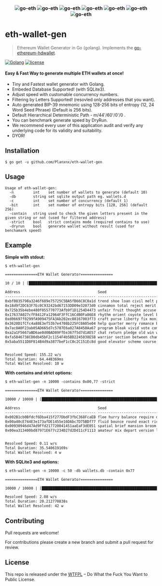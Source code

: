 <h3 align="center">
  <img src="https://user-images.githubusercontent.com/37617738/120087436-1886ed80-c112-11eb-945f-8065957a1dd0.png" alt="go-eth" heigth="100" />
  <img src="https://user-images.githubusercontent.com/37617738/120087436-1886ed80-c112-11eb-945f-8065957a1dd0.png" alt="go-eth" heigth="100" />
  <img src="https://user-images.githubusercontent.com/37617738/120087436-1886ed80-c112-11eb-945f-8065957a1dd0.png" alt="go-eth" heigth="100" />
  <img src="https://user-images.githubusercontent.com/37617738/120087436-1886ed80-c112-11eb-945f-8065957a1dd0.png" alt="go-eth" heigth="100" />
  <img src="https://user-images.githubusercontent.com/37617738/120087436-1886ed80-c112-11eb-945f-8065957a1dd0.png" alt="go-eth" heigth="100" />
  <img src="https://user-images.githubusercontent.com/37617738/120087436-1886ed80-c112-11eb-945f-8065957a1dd0.png" alt="go-eth" heigth="100" />
  <img src="https://user-images.githubusercontent.com/37617738/120087436-1886ed80-c112-11eb-945f-8065957a1dd0.png" alt="go-eth" heigth="100" />
</h3>

# eth-wallet-gen

> Ethereum Wallet Generator in Go (golang). Implements the [go-ethereum-hdwallet](https://github.com/miguelmota/go-ethereum-hdwallet).

[![Golang](https://badges.aleen42.com/src/golang.svg)](https://golang.org/)
[![license](https://img.shields.io/badge/license-WTFPL%20--%20Do%20What%20the%20Fuck%20You%20Want%20to%20Public%20License-green.svg)](https://github.com/Planxnx/eth-wallet-gen/blob/main/LICENSE)

#### Easy & Fast Way to generate multiple ETH wallets at once!

- Tiny and Fastest wallet generator with Golang.
- Embeded Database Supported! (with SQLite3).
- Adjust speed with customable concurrency numbers.
- Filtering by Letters Supported! (resovled only addresses that you want).
- Auto generated BIP-39 mnemonic using 128-256 bits of entropy (12, 24 Word Seed Phrase) (Default is 256 bits).
- Default Hierarchical Deterministic Path - m/44'/60'/0'/0 .
- You can benchmark generate speed by DryRun.
- We recommend every user of this application audit and verify any underlying code for its validity and suitability.
- DYOR!

## Installation

```
$ go get -u github.com/Planxnx/eth-wallet-gen
```

## Usage

```
Usage of eth-wallet-gen:
  -n         int    set number of wallets to generate (default 10)
  -db        string set sqlite output path eg. wallets.d
  -c         int    set number of concurrency (default 1)
  -bit       int    set number of entropy bits [128, 256] (default 256)
  -contain   string used to check the given letters present in the given string or not (used for filtered address)
  -strict    bool   strict contains mode (required contains to use)
  -dryrun    bool   generate wallet without result (used for benchamark speed)
```

## Example

**Simple with stdout:**

```txt
$ eth-wallet-gen

===============ETH Wallet Generator===============

10 / 10 | [████████████████████████████████████████████████████████████████████████████████████████████████████████████████████████████████████████████████████] | 100.00% | 10 p/s | resovled: 10

Address                                    Seed
------------------------------------------ ----------------------------------------------------------------------------------------------------------------------------------------------------------------
0xbf0835798a3246f689e75725C5BA5fB66C8C0a1d trend shoe loan civil melt please forget spread lava sad kiwi sunset donate expire match joy crew bring fruit chief lion peanut ketchup initial
0x18d9f2DC63F7Ec0C93242bd67153DD09e32073d0 cinnamon total reject merit budget fee boring file charge hawk rice pulp isolate mask small cycle bounce hidden remove desk budget avoid auto wonder
0x725b35b4ebe480f055770773Afb9f1D1254D4473 unfair fruit thought accuse steel confirm iron sort weather orchard rice remove jazz work rebel you tobacco stable follow pig oil slogan potato nominee
0x17637A027cfF8412Fa12964F3FfC16CdB0Fa86E8 rhythm orient coyote level become over whale behave merge company private steel sort galaxy cargo admit rain possible luxury denial good devote raise sausage
0xd06697f0299fA909475FA3Ab202ec08167003f73 craft purse liberty fix monitor glow carry speed price slight bunker crystal find exotic tag drink vessel remember hill digital omit away idea already
0x3620D1fCfc4a88E3ef53b7e4708b225FC0A05e04 help quarter merry romance banner mammal display together velvet denial empower family word silly there custom palm retire call seminar uncle basket range armed
0x7ac8A0F23ab05AD665d7c5787E6a827A8458Aa67 program bleak vivid vote comic they world bind antenna city laundry duck group half cause rookie unlock diesel steak march noise correct sudden sphere
0xa2a1F5667aBD6ae8d0BAD89FfEe367f5d7d1AE57 chat return pledge old win wedding notice teach pattern name bean argue thrive true barely wine traffic bubble crunch always what puppy install off
0xfa5846738CD0db45bF2c1154F4b5BD2245038E5B warrior section between champion curious about tube toy sail symbol grab exhaust ordinary poet universe grit dwarf soap clarify typical chalk solid mask hand
0x5aba5511D8F814B4d9a3877beF1cC0c2C151Ec8d good elevator scheme course wine believe spare august turkey solar label ability arrive dune picture large point fall tail reflect photo develop limb olympic


Resolved Speed: 155.22 w/s
Total Duration: 64.448369ms
Total Wallet Resolved: 10 w

```

**With contains and strict options:**

```txt
$ eth-wallet-gen -n 10000 -contains 0x00,77 -strict

===============ETH Wallet Generator===============

10000 / 10000 | [██████████████████████████████████████████████████████████████████] | 100.00% | 283 p/s | resovled: 4

Address                                    Seed
------------------------------------------ ----------------------------------------------------------------------------------------------------------------------------------------------------------------
0x002B1cb0Bfdcf6Dba415f277DbdF3fbC368FcaEB flee hurry balance require deposit spray flip derive frog between decide pluck piano game arrow armed pioneer warrior luxury tongue digital legend river lobster
0x00a40cE744E3e173afDE1455e16DAbc7D75BDf77 fluid bounce round exact rich much initial phrase satisfy cheese swim jaguar spirit icon enforce stereo select shift cream primary nice raven iron defense
0x00930946d47Ad9Ffd217720041451aaEaF3dE051 spatial brief mansion broom project drum alter clog auction device all curve brave frost skate bless broccoli sure letter afford exchange rely test march
0x00ea313400bd87971E677c234D27d2Dd11cF1113 amateur mix depart version license grass leg wrong recycle tent naive return sort soon burst section allow gun face stuff people give pulse frequent


Resolved Speed: 0.11 w/s
Total Duration: 35.540619169s
Total Wallet Resolved: 4 w
```

**With SQLite3 and options:**

```txt
$ eth-wallet-gen -n 10000 -c 50 -db wallets.db -contain 0x77

===============ETH Wallet Generator===============

10000 / 10000 | [████████████████████████████████████████████████████████████████████████████████████████████████████████████████████████████████████████████] | 100.00% | 500 p/s | resovled: 42

Resolved Speed: 2.08 w/s
Total Duration: 20.212770838s
Total Wallet Resolved: 42 w

```

## Contributing

Pull requests are welcome!

For contributions please create a new branch and submit a pull request for review.

## License

This repo is released under the [WTFPL](http://www.wtfpl.net/) – Do What the Fuck You Want to Public License.
